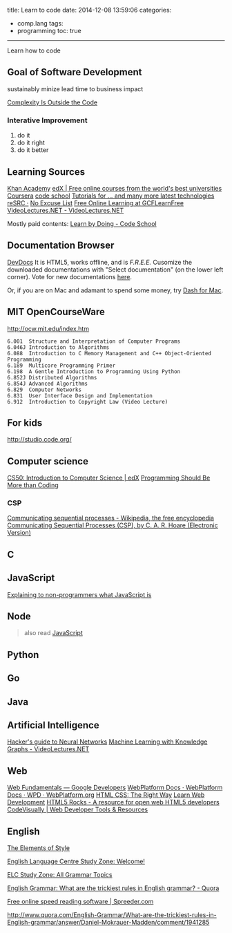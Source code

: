 title: Learn to code
date: 2014-12-08 13:59:06
categories:
- comp.lang
tags:
- programming
toc: true
---

Learn how to code

<!-- more -->

## Goal of Software Development

sustainably minize lead time to business impact

[Complexity Is Outside the Code](http://www.infoq.com/presentations/complexity-simplicity-esb)

### Interative Improvement

1. do it
2. do it right
3. do it better

## Learning Sources

[Khan Academy](https://www.khanacademy.org/)
[edX | Free online courses from the world's best universities](https://www.edx.org/)
[Coursera](https://www.coursera.org/)
[code school](http://codeschool.org/)
[Tutorials for ... and many more latest technologies](http://www.tutorialspoint.com/)
[reSRC ·](http://resrc.io/)
[No Excuse List](http://noexcuselist.com/)
[Free Online Learning at GCFLearnFree](http://www.gcflearnfree.org/)
[VideoLectures.NET - VideoLectures.NET](http://videolectures.net/)

Mostly paid contents:
[Learn by Doing - Code School](https://www.codeschool.com/)

## Documentation Browser

[DevDocs](http://devdocs.io/)
It is HTML5, works offline, and is _F.R.E.E._
Cusomize the downloaded documentations with "Select documentation" (on the lower left corner). Vote for new documentations [here](https://trello.com/b/6BmTulfx/devdocs-documentation).

Or, if you are on Mac and adamant to spend some money, try [Dash for Mac](http://kapeli.com/dash).

## MIT OpenCourseWare

http://ocw.mit.edu/index.htm

```
6.001  Structure and Interpretation of Computer Programs
6.046J Introduction to Algorithms
6.088  Introduction to C Memory Management and C++ Object-Oriented Programming
6.189  Multicore Programming Primer
6.198  A Gentle Introduction to Programming Using Python
6.852J Distributed Algorithms
6.854J Advanced Algorithms
6.829  Computer Networks
6.831  User Interface Design and Implementation
6.912  Introduction to Copyright Law (Video Lecture)
```

## For kids

http://studio.code.org/

## Computer science

[CS50: Introduction to Computer Science | edX](https://www.edx.org/course/introduction-computer-science-harvardx-cs50x#.VIpv3eqUfF4)
[Programming Should Be More than Coding](http://www.infoq.com/presentations/programming-design-coding)

### CSP

[Communicating sequential processes - Wikipedia, the free encyclopedia](http://en.wikipedia.org/wiki/Communicating_sequential_processes)
[Communicating Sequential Processes (CSP), by C. A. R. Hoare (Electronic Version)](http://www.usingcsp.com/)

## C

## JavaScript

[Explaining to non-programmers what JavaScript is](http://www.2ality.com/2012/07/js-and-non-programmers.html) 

## Node 
> also read [JavaScript](#javascript)

## Python

## Go

## Java

## Artificial Intelligence

[Hacker's guide to Neural Networks](http://karpathy.github.io/neuralnets/)
[Machine Learning with Knowledge Graphs - VideoLectures.NET](http://videolectures.net/eswc2014_tresp_machine_learning/)

## Web

[Web Fundamentals — Google Developers](https://developers.google.com/web/fundamentals/)
[WebPlatform Docs · WebPlatform Docs · WPD · WebPlatform.org](https://docs.webplatform.org/wiki/Main_Page)
[HTML CSS: The Right Way](http://htmlcsstherightway.org/)
[Learn Web Development](http://killer-web-development.com/)
[HTML5 Rocks - A resource for open web HTML5 developers](http://www.html5rocks.com/en/)
[CodeVisually | Web Developer Tools & Resources](http://codevisually.com/)

## English

[The Elements of Style](http://www.crockford.com/wrrrld/style.html)

[English Language Centre Study Zone: Welcome!](http://web2.uvcs.uvic.ca/courses/elc/studyzone/)

[ELC Study Zone: All Grammar Topics](http://web2.uvcs.uvic.ca/courses/elc/studyzone/grammar.htm)

[English Grammar: What are the trickiest rules in English grammar? - Quora](http://www.quora.com/English-Grammar/What-are-the-trickiest-rules-in-English-grammar)

[Free online speed reading software | Spreeder.com](http://www.spreeder.com/app.php)

http://www.quora.com/English-Grammar/What-are-the-trickiest-rules-in-English-grammar/answer/Daniel-Mokrauer-Madden/comment/1941285
